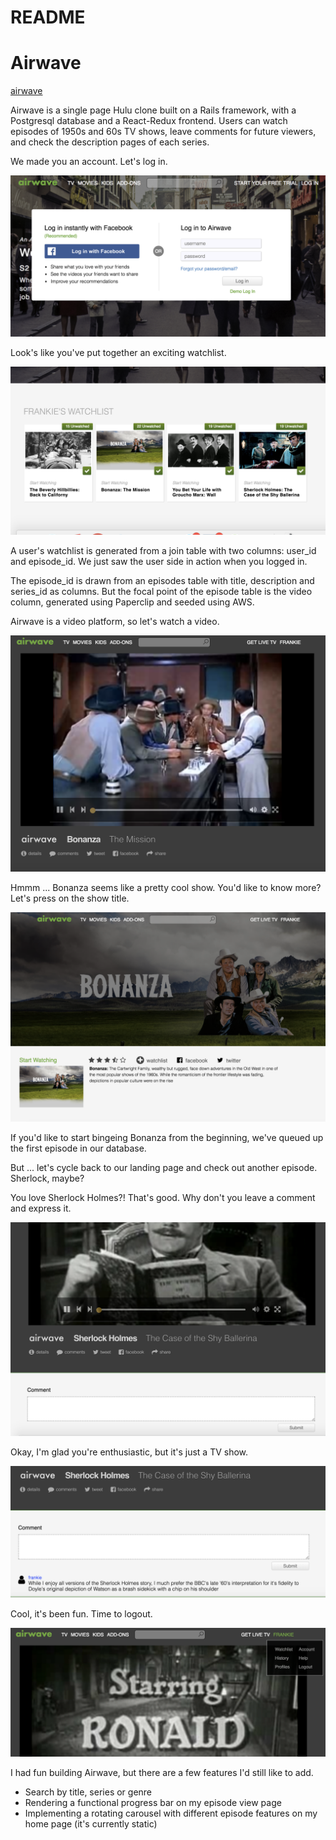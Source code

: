 # README

# **Airwave**

[airwave](http://airwavetv.herokuapp.com/#/)

Airwave is a single page Hulu clone built on a Rails framework, with a Postgresql database and a React-Redux frontend. Users can watch episodes of 1950s and 60s TV shows, leave comments for future viewers, and check the description pages of each series.

We made you an account. Let's log in.

![modal](app/assets/images/modal.png "modal")

Look's like you've put together an exciting watchlist.

![watchlist](app/assets/images/home_watchlist.png "watchlist")

A user's watchlist is generated from a join table with two columns: user_id and episode_id.
We just saw the user side in action when you logged in.

The episode_id is drawn from an episodes table with title, description and series_id as columns. But the focal point of the episode table is the video column, generated using Paperclip and seeded using AWS.

Airwave is a video platform, so let's watch a video.

![episode_view](app/assets/images/episode_view.png "episode")

Hmmm ... Bonanza seems like a pretty cool show. You'd like to know more?
Let's press on the show title.

![show_show](app/assets/images/show_show.png "showshow")

If you'd like to start bingeing Bonanza from the beginning, we've queued up the first episode in our database.

But ... let's cycle back to our landing page and check out another episode. Sherlock, maybe?

You love Sherlock Holmes?! That's good. Why don't you leave a comment and express it.

![comment_view](app/assets/images/comment_view.png "commentview")

Okay, I'm glad you're enthusiastic, but it's just a TV show.

![comment1](app/assets/images/comment1.png "comment1")

Cool, it's been fun. Time to logout.

![logout](app/assets/images/logout.png "logout")


I had fun building Airwave, but there are a few features I'd still like to add.

* Search by title, series or genre
* Rendering a functional progress bar on my episode view page
* Implementing a rotating carousel with different episode features on my home page (it's currently static)
